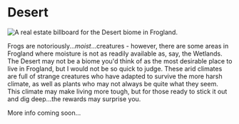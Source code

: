 # Desert

![A real estate billboard for the Desert biome in Frogland. ](https://imgur.com/KqUVtT3.jpg)

Frogs are notoriously..._moist_...creatures - however, there are some areas in Frogland where moisture is not as readily available as, say, the Wetlands. The Desert may not be a biome you'd think of as the most desirable place to live in Frogland, but I would not be so quick to judge. These arid climates are full of strange creatures who have adapted to survive the more harsh climate, as well as plants who may not always be quite what they seem. This climate may make living more tough, but for those ready to stick it out and dig deep...the rewards may surprise you.

More info coming soon...
